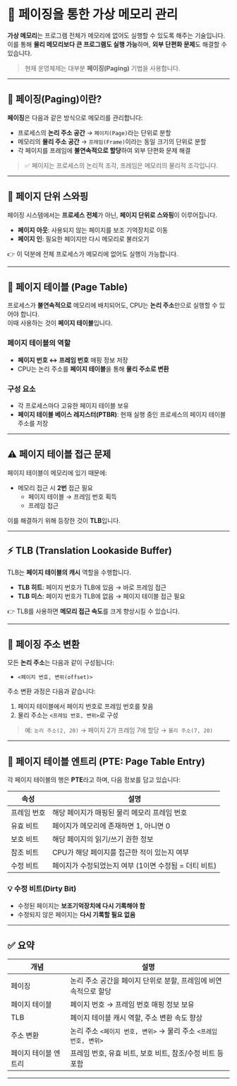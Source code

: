 # 🧠 페이징을 통한 가상 메모리 관리

**가상 메모리**는 프로그램 전체가 메모리에 없어도 실행할 수 있도록 해주는 기술입니다.  
이를 통해 **물리 메모리보다 큰 프로그램도 실행 가능**하며, **외부 단편화 문제**도 해결할 수 있습니다.

> 현재 운영체제는 대부분 **페이징(Paging)** 기법을 사용합니다.

---

## 📑 페이징(Paging)이란?

**페이징**은 다음과 같은 방식으로 메모리를 관리합니다:

- 프로세스의 **논리 주소 공간** → `페이지(Page)`라는 단위로 분할
- 메모리의 **물리 주소 공간** → `프레임(Frame)`이라는 동일 크기의 단위로 분할
- 각 페이지를 프레임에 **불연속적으로 할당**하여 외부 단편화 문제 해결

> ✅ 페이지는 프로세스의 논리적 조각, 프레임은 메모리의 물리적 조각입니다.

---

## 🔄 페이지 단위 스와핑

페이징 시스템에서는 **프로세스 전체**가 아닌, **페이지 단위로 스와핑**이 이루어집니다.

- **페이지 아웃**: 사용되지 않는 페이지를 보조 기억장치로 이동
- **페이지 인**: 필요한 페이지만 다시 메모리로 불러오기

👉 이 덕분에 전체 프로세스가 메모리에 없어도 실행이 가능합니다.

---

## 📘 페이지 테이블 (Page Table)

프로세스가 **불연속적으로** 메모리에 배치되어도, CPU는 **논리 주소**만으로 실행할 수 있어야 합니다.  
이때 사용하는 것이 **페이지 테이블**입니다.

### 페이지 테이블의 역할
- **페이지 번호 ↔ 프레임 번호** 매핑 정보 저장
- CPU는 논리 주소를 **페이지 테이블**을 통해 **물리 주소로 변환**

### 구성 요소
- 각 프로세스마다 고유한 페이지 테이블 보유
- **페이지 테이블 베이스 레지스터(PTBR)**: 현재 실행 중인 프로세스의 페이지 테이블 주소를 저장

---

## ⚠️ 페이지 테이블 접근 문제

페이지 테이블이 메모리에 있기 때문에:

- 메모리 접근 시 **2번** 접근 필요
  - 페이지 테이블 → 프레임 번호 획득
  - 프레임 접근

이를 해결하기 위해 등장한 것이 **TLB**입니다.

---

## ⚡ TLB (Translation Lookaside Buffer)

TLB는 **페이지 테이블의 캐시** 역할을 수행합니다.

- **TLB 히트**: 페이지 번호가 TLB에 있음 → 바로 프레임 접근
- **TLB 미스**: 페이지 번호가 TLB에 없음 → 페이지 테이블 접근 필요

👉 TLB를 사용하면 **메모리 접근 속도**를 크게 향상시킬 수 있습니다.

---

## 📍 페이징 주소 변환

모든 **논리 주소**는 다음과 같이 구성됩니다:

- `<페이지 번호, 변위(offset)>`

주소 변환 과정은 다음과 같습니다:

1. 페이지 테이블에서 페이지 번호로 프레임 번호를 찾음
2. 물리 주소는 `<프레임 번호, 변위>`로 구성

> 예: `논리 주소(2, 20)` → 페이지 2가 프레임 7에 할당 → `물리 주소(7, 20)`

---

## 📄 페이지 테이블 엔트리 (PTE: Page Table Entry)

각 페이지 테이블의 행은 **PTE**라고 하며, 다음 정보를 담고 있습니다:

| 속성         | 설명                                                                 |
|--------------|----------------------------------------------------------------------|
| 프레임 번호   | 해당 페이지가 매핑된 물리 메모리 프레임 번호                         |
| 유효 비트     | 페이지가 메모리에 존재하면 1, 아니면 0                                |
| 보호 비트     | 해당 페이지의 읽기/쓰기 권한 정보                                     |
| 참조 비트     | CPU가 해당 페이지를 접근한 적이 있는지 여부                           |
| 수정 비트     | 페이지가 수정되었는지 여부 (1이면 수정됨 = 더티 비트)                |

### 💡 수정 비트(Dirty Bit)
- 수정된 페이지는 **보조기억장치에 다시 기록해야 함**
- 수정되지 않은 페이지는 **다시 기록할 필요 없음**

---

## ✅ 요약

| 개념           | 설명 |
|----------------|------|
| 페이징         | 논리 주소 공간을 페이지 단위로 분할, 프레임에 비연속적으로 할당 |
| 페이지 테이블  | 페이지 번호 → 프레임 번호 매핑 정보 보유 |
| TLB            | 페이지 테이블 캐시 역할, 주소 변환 속도 향상 |
| 주소 변환      | 논리 주소 `<페이지 번호, 변위>` → 물리 주소 `<프레임 번호, 변위>` |
| 페이지 테이블 엔트리 | 프레임 번호, 유효 비트, 보호 비트, 참조/수정 비트 등 포함 |

---

